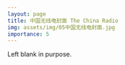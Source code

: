 ```yaml
---
layout: page
title: 中国无线电封面 The China Radio
img: assets/img/05中国无线电封面.jpg
importance: 5
---
```


Left blank in purpose.
